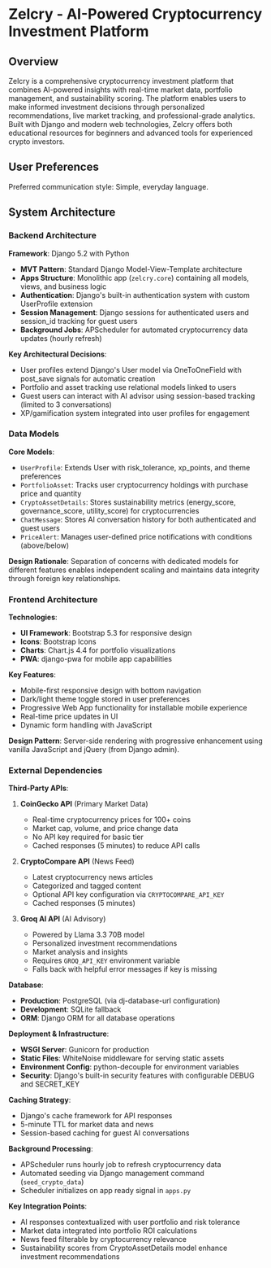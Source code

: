 # Zelcry - AI-Powered Cryptocurrency Investment Platform

## Overview

Zelcry is a comprehensive cryptocurrency investment platform that combines AI-powered insights with real-time market data, portfolio management, and sustainability scoring. The platform enables users to make informed investment decisions through personalized recommendations, live market tracking, and professional-grade analytics. Built with Django and modern web technologies, Zelcry offers both educational resources for beginners and advanced tools for experienced crypto investors.

## User Preferences

Preferred communication style: Simple, everyday language.

## System Architecture

### Backend Architecture

**Framework**: Django 5.2 with Python
- **MVT Pattern**: Standard Django Model-View-Template architecture
- **Apps Structure**: Monolithic app (`zelcry.core`) containing all models, views, and business logic
- **Authentication**: Django's built-in authentication system with custom UserProfile extension
- **Session Management**: Django sessions for authenticated users and session_id tracking for guest users
- **Background Jobs**: APScheduler for automated cryptocurrency data updates (hourly refresh)

**Key Architectural Decisions**:
- User profiles extend Django's User model via OneToOneField with post_save signals for automatic creation
- Portfolio and asset tracking use relational models linked to users
- Guest users can interact with AI advisor using session-based tracking (limited to 3 conversations)
- XP/gamification system integrated into user profiles for engagement

### Data Models

**Core Models**:
- `UserProfile`: Extends User with risk_tolerance, xp_points, and theme preferences
- `PortfolioAsset`: Tracks user cryptocurrency holdings with purchase price and quantity
- `CryptoAssetDetails`: Stores sustainability metrics (energy_score, governance_score, utility_score) for cryptocurrencies
- `ChatMessage`: Stores AI conversation history for both authenticated and guest users
- `PriceAlert`: Manages user-defined price notifications with conditions (above/below)

**Design Rationale**: Separation of concerns with dedicated models for different features enables independent scaling and maintains data integrity through foreign key relationships.

### Frontend Architecture

**Technologies**:
- **UI Framework**: Bootstrap 5.3 for responsive design
- **Icons**: Bootstrap Icons
- **Charts**: Chart.js 4.4 for portfolio visualizations
- **PWA**: django-pwa for mobile app capabilities

**Key Features**:
- Mobile-first responsive design with bottom navigation
- Dark/light theme toggle stored in user preferences
- Progressive Web App functionality for installable mobile experience
- Real-time price updates in UI
- Dynamic form handling with JavaScript

**Design Pattern**: Server-side rendering with progressive enhancement using vanilla JavaScript and jQuery (from Django admin).

### External Dependencies

**Third-Party APIs**:

1. **CoinGecko API** (Primary Market Data)
   - Real-time cryptocurrency prices for 100+ coins
   - Market cap, volume, and price change data
   - No API key required for basic tier
   - Cached responses (5 minutes) to reduce API calls

2. **CryptoCompare API** (News Feed)
   - Latest cryptocurrency news articles
   - Categorized and tagged content
   - Optional API key configuration via `CRYPTOCOMPARE_API_KEY`
   - Cached responses (5 minutes)

3. **Groq AI API** (AI Advisory)
   - Powered by Llama 3.3 70B model
   - Personalized investment recommendations
   - Market analysis and insights
   - Requires `GROQ_API_KEY` environment variable
   - Falls back with helpful error messages if key is missing

**Database**:
- **Production**: PostgreSQL (via dj-database-url configuration)
- **Development**: SQLite fallback
- **ORM**: Django ORM for all database operations

**Deployment & Infrastructure**:
- **WSGI Server**: Gunicorn for production
- **Static Files**: WhiteNoise middleware for serving static assets
- **Environment Config**: python-decouple for environment variables
- **Security**: Django's built-in security features with configurable DEBUG and SECRET_KEY

**Caching Strategy**:
- Django's cache framework for API responses
- 5-minute TTL for market data and news
- Session-based caching for guest AI conversations

**Background Processing**:
- APScheduler runs hourly job to refresh cryptocurrency data
- Automated seeding via Django management command (`seed_crypto_data`)
- Scheduler initializes on app ready signal in `apps.py`

**Key Integration Points**:
- AI responses contextualized with user portfolio and risk tolerance
- Market data integrated into portfolio ROI calculations
- News feed filterable by cryptocurrency relevance
- Sustainability scores from CryptoAssetDetails model enhance investment recommendations